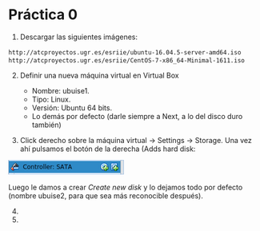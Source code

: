 # Práctica 0

1. Descargar las siguientes imágenes:
  ~~~
  http://atcproyectos.ugr.es/esriie/ubuntu-16.04.5-server-amd64.iso
  http://atcproyectos.ugr.es/esriie/CentOS-7-x86_64-Minimal-1611.iso
  ~~~
 
2. Definir una nueva máquina virtual en Virtual Box
    - Nombre: ubuise1.
    - Tipo: Linux.
    - Versión: Ubuntu 64 bits.
    - Lo demás por defecto (darle siempre a Next, a lo del disco duro también)

3. Click derecho sobre la máquina virtual -> Settings -> Storage. Una vez ahí pulsamos el botón de la derecha (Adds hard disk:

  ![fotico](./images/1.png)

Luego le damos a crear *Create new disk* y lo dejamos todo por defecto (nombre ubuise2, para que sea más reconocible después).

4.

5.
